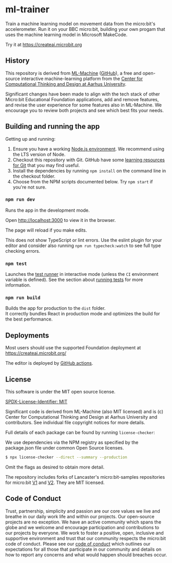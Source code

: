 # ml-trainer

Train a machine learning model on movement data from the micro:bit's
accelerometer. Run it on your BBC micro:bit, building your own progam that uses
the machine learning model in Microsoft MakeCode.

Try it at https://createai.microbit.org

## History

This repository is derived from [ML-Machine](https://ml-machine.org)
([GitHub](https://github.com/microbit-foundation/cctd-ml-machine.)), a free and
open-source interactive machine-learning platform from the [Center for
Computational Thinking and Design at Aarhus University](https://cctd.au.dk/).

Significant changes have been made to align with the tech stack of other
Micro:bit Educational Foundation applications, add and remove features, and
revise the user experience for some features also in ML-Machine. We encourage
you to review both projects and see which best fits your needs.

## Building and running the app

Getting up and running:

1. Ensure you have a working [Node.js environment](https://nodejs.org/en/download/). We recommend using the LTS version of Node.
2. Checkout this repository with Git. GitHub have some [learning resources for Git](https://docs.github.com/en/get-started/quickstart/git-and-github-learning-resources) that you may find useful.
3. Install the dependencies by running `npm install` on the command line in the checkout folder.
4. Choose from the NPM scripts documented below. Try `npm start` if you're not sure.

### `npm run dev`

Runs the app in the development mode.

Open [http://localhost:3000](http://localhost:3000) to view it in the browser.

The page will reload if you make edits.

This does not show TypeScript or lint errors.
Use the eslint plugin for your editor and consider also running `npm run typecheck:watch` to see full type checking errors.

### `npm test`

Launches the [test runner](https://vitest.dev/) in interactive mode (unless the `CI` environment variable is defined).
See the section about [running tests](https://facebook.github.io/create-react-app/docs/running-tests) for more information.

### `npm run build`

Builds the app for production to the `dist` folder.\
It correctly bundles React in production mode and optimizes the build for the best performance.

## Deployments

Most users should use the supported Foundation deployment at https://createai.microbit.org/

The editor is deployed by [GitHub actions](https://github.com/microbit-foundation/ml-trainer/actions).

## License

This software is under the MIT open source license.

[SPDX-License-Identifier: MIT](LICENSE)

Significant code is derived from ML-Machine (also MIT licensed) and is (c)
Center for Computational Thinking and Design at Aarhus University and
contributors. See individual file copyright notices for more details.

Full details of each package can be found by running `license-checker`:

We use dependencies via the NPM registry as specified by the package.json file
under common Open Source licenses.

```bash
$ npx license-checker --direct --summary --production
```

Omit the flags as desired to obtain more detail.

The repository includes forks of Lancaster's micro:bit-samples repositories for
micro:bit [V1](https://github.com/lancaster-university/microbit-samples) and
[V2](https://github.com/lancaster-university/microbit-v2-samples). They are MIT
licensed.

## Code of Conduct

Trust, partnership, simplicity and passion are our core values we live and
breathe in our daily work life and within our projects. Our open-source
projects are no exception. We have an active community which spans the globe
and we welcome and encourage participation and contributions to our projects
by everyone. We work to foster a positive, open, inclusive and supportive
environment and trust that our community respects the micro:bit code of
conduct. Please see our [code of conduct](https://microbit.org/safeguarding/)
which outlines our expectations for all those that participate in our
community and details on how to report any concerns and what would happen
should breaches occur.
